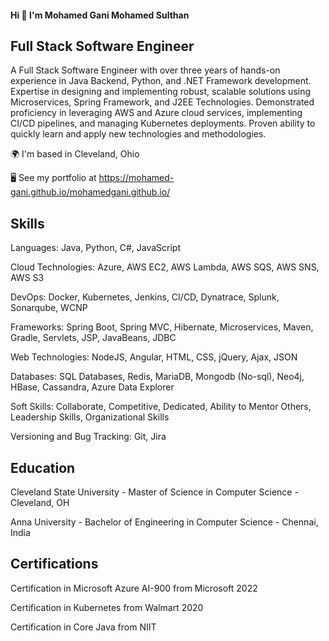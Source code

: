 

<!--
**mohamed-gani/mohamed-gani** is a ✨ _special_ ✨ repository because its `README.md` (this file) appears on your GitHub profile.

Here are some ideas to get you started:

- 🔭 I’m currently working on ...
- 🌱 I’m currently learning ...
- 👯 I’m looking to collaborate on ...
- 🤔 I’m looking for help with ...
- 💬 Ask me about ...
- 📫 How to reach me: ...
- 😄 Pronouns: ...
- ⚡ Fun fact: ...
-->

#### Hi 👋 I'm Mohamed Gani Mohamed Sulthan 
Full Stack Software Engineer
----------------------------------
A Full Stack Software Engineer with over three years of hands-on experience in Java Backend, Python, and .NET Framework development. Expertise in designing and implementing robust, scalable solutions using Microservices, Spring Framework, and J2EE Technologies. Demonstrated proficiency in leveraging AWS and Azure cloud services, implementing CI/CD pipelines, and managing Kubernetes deployments. Proven ability to quickly learn and apply new technologies and methodologies.

  🌍  I'm based in Cleveland, Ohio
  
  🖥️  See my portfolio at https://mohamed-gani.github.io/mohamedgani.github.io/

Skills   
----------------------------------
Languages: Java, Python, C#, JavaScript

Cloud Technologies: Azure, AWS EC2, AWS Lambda, AWS SQS, AWS SNS, AWS S3

DevOps: Docker, Kubernetes, Jenkins, CI/CD, Dynatrace, Splunk, Sonarqube, WCNP

Frameworks: Spring Boot, Spring MVC, Hibernate, Microservices, Maven, Gradle, Servlets, JSP, JavaBeans, JDBC

Web Technologies: NodeJS, Angular, HTML, CSS, jQuery, Ajax, JSON

Databases: SQL Databases, Redis, MariaDB, Mongodb (No-sql), Neo4j, HBase, Cassandra, Azure Data Explorer

Soft Skills: Collaborate, Competitive, Dedicated, Ability to Mentor Others, Leadership Skills, Organizational Skills

Versioning and Bug Tracking: Git, Jira

Education    
----------------------------------
Cleveland State University - Master of Science in Computer Science - Cleveland, OH

Anna University - Bachelor of Engineering in Computer Science - Chennai, India

Certifications   
----------------------------------
Certification in Microsoft Azure AI-900 from Microsoft	2022

Certification in Kubernetes from Walmart	2020

Certification in Core Java from NIIT

